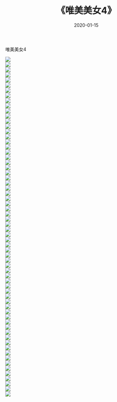 ﻿---
layout: post
title:  《唯美美女4》
date:   2020-01-15
img: http://pic.660000.xyz/1:/壁纸/明星魅力/唯美美女4/000.jpg
categories: [美女, 清纯, 唯美]
---

唯美美女4

 ![](http://pic.660000.xyz/1:/壁纸/明星魅力/唯美美女4/065.jpg) <br>![](http://pic.660000.xyz/1:/壁纸/明星魅力/唯美美女4/066.jpg) <br>![](http://pic.660000.xyz/1:/壁纸/明星魅力/唯美美女4/001.jpg) <br>![](http://pic.660000.xyz/1:/壁纸/明星魅力/唯美美女4/002.jpg) <br>![](http://pic.660000.xyz/1:/壁纸/明星魅力/唯美美女4/003.jpg) <br>![](http://pic.660000.xyz/1:/壁纸/明星魅力/唯美美女4/004.jpg) <br>![](http://pic.660000.xyz/1:/壁纸/明星魅力/唯美美女4/005.jpg) <br>![](http://pic.660000.xyz/1:/壁纸/明星魅力/唯美美女4/006.jpg) <br>![](http://pic.660000.xyz/1:/壁纸/明星魅力/唯美美女4/007.jpg) <br>![](http://pic.660000.xyz/1:/壁纸/明星魅力/唯美美女4/008.jpg) <br>![](http://pic.660000.xyz/1:/壁纸/明星魅力/唯美美女4/009.jpg) <br>![](http://pic.660000.xyz/1:/壁纸/明星魅力/唯美美女4/010.jpg) <br>![](http://pic.660000.xyz/1:/壁纸/明星魅力/唯美美女4/011.jpg) <br>![](http://pic.660000.xyz/1:/壁纸/明星魅力/唯美美女4/012.jpg) <br>![](http://pic.660000.xyz/1:/壁纸/明星魅力/唯美美女4/013.jpg) <br>![](http://pic.660000.xyz/1:/壁纸/明星魅力/唯美美女4/014.jpg) <br>![](http://pic.660000.xyz/1:/壁纸/明星魅力/唯美美女4/015.jpg) <br>![](http://pic.660000.xyz/1:/壁纸/明星魅力/唯美美女4/016.jpg) <br>![](http://pic.660000.xyz/1:/壁纸/明星魅力/唯美美女4/017.jpg) <br>![](http://pic.660000.xyz/1:/壁纸/明星魅力/唯美美女4/018.jpg) <br>![](http://pic.660000.xyz/1:/壁纸/明星魅力/唯美美女4/019.jpg) <br>![](http://pic.660000.xyz/1:/壁纸/明星魅力/唯美美女4/020.jpg) <br>![](http://pic.660000.xyz/1:/壁纸/明星魅力/唯美美女4/021.jpg) <br>![](http://pic.660000.xyz/1:/壁纸/明星魅力/唯美美女4/022.jpg) <br>![](http://pic.660000.xyz/1:/壁纸/明星魅力/唯美美女4/023.jpg) <br>![](http://pic.660000.xyz/1:/壁纸/明星魅力/唯美美女4/024.jpg) <br>![](http://pic.660000.xyz/1:/壁纸/明星魅力/唯美美女4/025.jpg) <br>![](http://pic.660000.xyz/1:/壁纸/明星魅力/唯美美女4/026.jpg) <br>![](http://pic.660000.xyz/1:/壁纸/明星魅力/唯美美女4/027.jpg) <br>![](http://pic.660000.xyz/1:/壁纸/明星魅力/唯美美女4/028.jpg) <br>![](http://pic.660000.xyz/1:/壁纸/明星魅力/唯美美女4/029.jpg) <br>![](http://pic.660000.xyz/1:/壁纸/明星魅力/唯美美女4/030.jpg) <br>![](http://pic.660000.xyz/1:/壁纸/明星魅力/唯美美女4/031.jpg) <br>![](http://pic.660000.xyz/1:/壁纸/明星魅力/唯美美女4/032.jpg) <br>![](http://pic.660000.xyz/1:/壁纸/明星魅力/唯美美女4/033.jpg) <br>![](http://pic.660000.xyz/1:/壁纸/明星魅力/唯美美女4/034.jpg) <br>![](http://pic.660000.xyz/1:/壁纸/明星魅力/唯美美女4/035.jpg) <br>![](http://pic.660000.xyz/1:/壁纸/明星魅力/唯美美女4/036.jpg) <br>![](http://pic.660000.xyz/1:/壁纸/明星魅力/唯美美女4/037.jpg) <br>![](http://pic.660000.xyz/1:/壁纸/明星魅力/唯美美女4/038.jpg) <br>![](http://pic.660000.xyz/1:/壁纸/明星魅力/唯美美女4/039.jpg) <br>![](http://pic.660000.xyz/1:/壁纸/明星魅力/唯美美女4/040.jpg) <br>![](http://pic.660000.xyz/1:/壁纸/明星魅力/唯美美女4/041.jpg) <br>![](http://pic.660000.xyz/1:/壁纸/明星魅力/唯美美女4/042.jpg) <br>![](http://pic.660000.xyz/1:/壁纸/明星魅力/唯美美女4/043.jpg) <br>![](http://pic.660000.xyz/1:/壁纸/明星魅力/唯美美女4/044.jpg) <br>![](http://pic.660000.xyz/1:/壁纸/明星魅力/唯美美女4/045.jpg) <br>![](http://pic.660000.xyz/1:/壁纸/明星魅力/唯美美女4/046.jpg) <br>![](http://pic.660000.xyz/1:/壁纸/明星魅力/唯美美女4/047.jpg) <br>![](http://pic.660000.xyz/1:/壁纸/明星魅力/唯美美女4/048.jpg) <br>![](http://pic.660000.xyz/1:/壁纸/明星魅力/唯美美女4/049.jpg) <br>![](http://pic.660000.xyz/1:/壁纸/明星魅力/唯美美女4/050.jpg) <br>![](http://pic.660000.xyz/1:/壁纸/明星魅力/唯美美女4/051.jpg) <br>![](http://pic.660000.xyz/1:/壁纸/明星魅力/唯美美女4/052.jpg) <br>![](http://pic.660000.xyz/1:/壁纸/明星魅力/唯美美女4/053.jpg) <br>![](http://pic.660000.xyz/1:/壁纸/明星魅力/唯美美女4/054.jpg) <br>![](http://pic.660000.xyz/1:/壁纸/明星魅力/唯美美女4/055.jpg) <br>![](http://pic.660000.xyz/1:/壁纸/明星魅力/唯美美女4/056.jpg) <br>![](http://pic.660000.xyz/1:/壁纸/明星魅力/唯美美女4/057.jpg) <br>![](http://pic.660000.xyz/1:/壁纸/明星魅力/唯美美女4/058.jpg) <br>![](http://pic.660000.xyz/1:/壁纸/明星魅力/唯美美女4/059.jpg) <br>![](http://pic.660000.xyz/1:/壁纸/明星魅力/唯美美女4/060.jpg) <br>![](http://pic.660000.xyz/1:/壁纸/明星魅力/唯美美女4/061.jpg) <br>![](http://pic.660000.xyz/1:/壁纸/明星魅力/唯美美女4/062.jpg) <br>![](http://pic.660000.xyz/1:/壁纸/明星魅力/唯美美女4/063.jpg) <br>![](http://pic.660000.xyz/1:/壁纸/明星魅力/唯美美女4/064.jpg) <br>